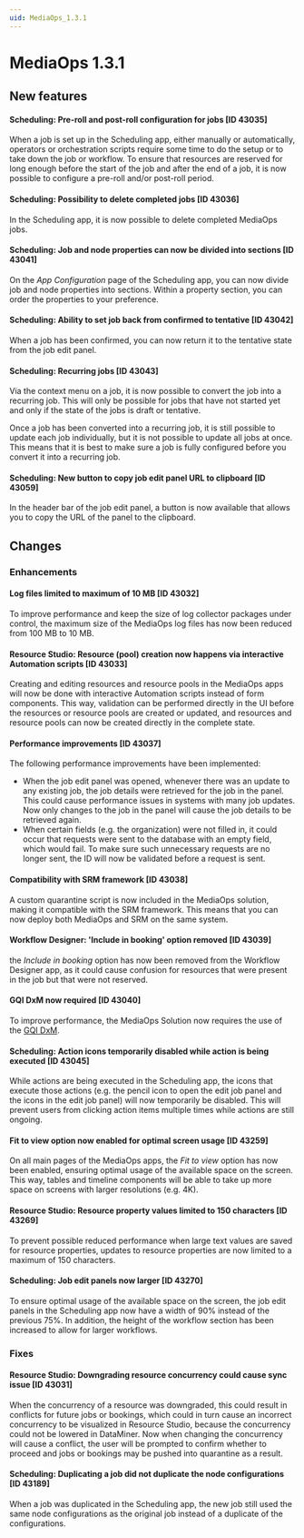 ```yaml
---
uid: MediaOps_1.3.1
---
```


# MediaOps 1.3.1

## New features

#### Scheduling: Pre-roll and post-roll configuration for jobs [ID 43035]

When a job is set up in the Scheduling app, either manually or automatically, operators or orchestration scripts require some time to do the setup or to take down the job or workflow. To ensure that resources are reserved for long enough before the start of the job and after the end of a job, it is now possible to configure a pre-roll and/or post-roll period.

#### Scheduling: Possibility to delete completed jobs [ID 43036]

In the Scheduling app, it is now possible to delete completed MediaOps jobs.

#### Scheduling: Job and node properties can now be divided into sections [ID 43041]

On the *App Configuration* page of the Scheduling app, you can now divide job and node properties into sections. Within a property section, you can order the properties to your preference.

#### Scheduling: Ability to set job back from confirmed to tentative [ID 43042]

When a job has been confirmed, you can now return it to the tentative state from the job edit panel.

#### Scheduling: Recurring jobs [ID 43043]

Via the context menu on a job, it is now possible to convert the job into a recurring job. This will only be possible for jobs that have not started yet and only if the state of the jobs is draft or tentative.

Once a job has been converted into a recurring job, it is still possible to update each job individually, but it is not possible to update all jobs at once. This means that it is best to make sure a job is fully configured before you convert it into a recurring job.

#### Scheduling: New button to copy job edit panel URL to clipboard [ID 43059]

In the header bar of the job edit panel, a button is now available that allows you to copy the URL of the panel to the clipboard.

## Changes

### Enhancements

#### Log files limited to maximum of 10 MB [ID 43032]

To improve performance and keep the size of log collector packages under control, the maximum size of the MediaOps log files has now been reduced from 100 MB to 10 MB.

#### Resource Studio: Resource (pool) creation now happens via interactive Automation scripts [ID 43033]

Creating and editing resources and resource pools in the MediaOps apps will now be done with interactive Automation scripts instead of form components. This way, validation can be performed directly in the UI before the resources or resource pools are created or updated, and resources and resource pools can now be created directly in the complete state.

#### Performance improvements [ID 43037]

The following performance improvements have been implemented:

- When the job edit panel was opened, whenever there was an update to any existing job, the job details were retrieved for the job in the panel. This could cause performance issues in systems with many job updates. Now only changes to the job in the panel will cause the job details to be retrieved again.
- When certain fields (e.g. the organization) were not filled in, it could occur that requests were sent to the database with an empty field, which would fail. To make sure such unnecessary requests are no longer sent, the ID will now be validated before a request is sent.

#### Compatibility with SRM framework [ID 43038]

A custom quarantine script is now included in the MediaOps solution, making it compatible with the SRM framework. This means that you can now deploy both MediaOps and SRM on the same system.

#### Workflow Designer: 'Include in booking' option removed [ID 43039]

the *Include in booking* option has now been removed from the Workflow Designer app, as it could cause confusion for resources that were present in the job but that were not reserved.

#### GQI DxM now required [ID 43040]

To improve performance, the MediaOps Solution now requires the use of the [GQI DxM](xref:GQI_DxM).

#### Scheduling: Action icons temporarily disabled while action is being executed [ID 43045]

While actions are being executed in the Scheduling app, the icons that execute those actions (e.g. the pencil icon to open the edit job panel and the icons in the edit job panel) will now temporarily be disabled. This will prevent users from clicking action items multiple times while actions are still ongoing.

#### Fit to view option now enabled for optimal screen usage [ID 43259]

On all main pages of the MediaOps apps, the *Fit to view* option has now been enabled, ensuring optimal usage of the available space on the screen. This way, tables and timeline components will be able to take up more space on screens with larger resolutions (e.g. 4K).

#### Resource Studio: Resource property values limited to 150 characters [ID 43269]

To prevent possible reduced performance when large text values are saved for resource properties, updates to resource properties are now limited to a maximum of 150 characters.

#### Scheduling: Job edit panels now larger [ID 43270]

To ensure optimal usage of the available space on the screen, the job edit panels in the Scheduling app now have a width of 90% instead of the previous 75%. In addition, the height of the workflow section has been increased to allow for larger workflows.

### Fixes

#### Resource Studio: Downgrading resource concurrency could cause sync issue [ID 43031]

When the concurrency of a resource was downgraded, this could result in conflicts for future jobs or bookings, which could in turn cause an incorrect concurrency to be visualized in Resource Studio, because the concurrency could not be lowered in DataMiner. Now when changing the concurrency will cause a conflict, the user will be prompted to confirm whether to proceed and jobs or bookings may be pushed into quarantine as a result.

#### Scheduling: Duplicating a job did not duplicate the node configurations [ID 43189]

When a job was duplicated in the Scheduling app, the new job still used the same node configurations as the original job instead of a duplicate of the configurations.
